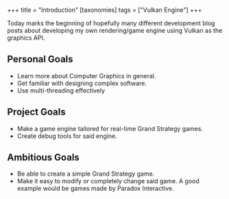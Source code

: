 +++
title = "Introduction"
[taxonomies]
  tags = ["Vulkan Engine"]
+++

Today marks the beginning of hopefully many different development blog posts about
developing my own rendering/game engine using Vulkan as the graphics API.

## Personal Goals
- Learn more about Computer Graphics in general.
- Get familiar with designing complex software.
- Use multi-threading effectively

## Project Goals
- Make a game engine tailored for real-time Grand Strategy games.
- Create debug tools for said engine.

## Ambitious Goals
- Be able to create a simple Grand Strategy game.
- Make it easy to modify or completely change said game. A good example would be games made by Paradox Interactive.
